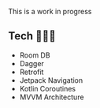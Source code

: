 This is a work in progress

## Tech 👨🏽‍💻
- Room DB
- Dagger
- Retrofit
- Jetpack Navigation
- Kotlin Coroutines
- MVVM Architecture
